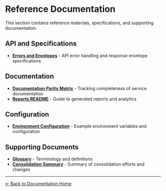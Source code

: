 # Reference Documentation

This section contains reference materials, specifications, and supporting documentation.

## API and Specifications
- **[Errors and Envelopes](ERRORS_AND_ENVELOPES.md)** - API error handling and response envelope specifications

## Documentation
- **[Documentation Parity Matrix](DOCS_PARITY_MATRIX.md)** - Tracking completeness of service documentation
- **[Reports README](REPORTS_README.md)** - Guide to generated reports and analytics

## Configuration
- **[Environment Configuration](env.example)** - Example environment variables and configuration

## Supporting Documents
- **[Glossary](Glossary.md)** - Terminology and definitions
- **[Consolidation Summary](CONSOLIDATION_SUMMARY.md)** - Summary of consolidation efforts and changes

---

[← Back to Documentation Home](../README.md)
